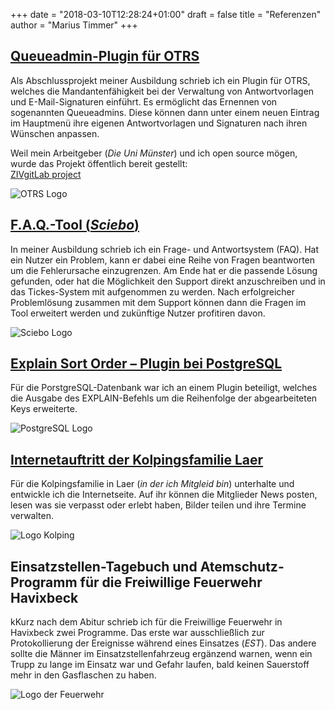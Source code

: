 +++
date = "2018-03-10T12:28:24+01:00"
draft = false
title = "Referenzen"
author = "Marius Timmer"
+++

## [Queueadmin-Plugin für OTRS](https://zivgitlab.uni-muenster.de/mtimm_01/OTRS_TemplateSignatureAddOn)
Als Abschlussprojekt meiner Ausbildung schrieb ich ein Plugin für OTRS, welches die Mandantenfähigkeit bei der Verwaltung von Antwortvorlagen und E-Mail-Signaturen einführt. Es ermöglicht das Ernennen von sogenannten Queueadmins. Diese können dann unter einem neuen Eintrag im Hauptmenü ihre eigenen Antwortvorlagen und Signaturen nach ihren Wünschen anpassen.

Weil mein Arbeitgeber (_Die Uni Münster_) und ich open source mögen, wurde das Projekt öffentlich bereit gestellt:  
[ZIVgitLab project](https://zivgitlab.uni-muenster.de/mtimm_01/OTRS_TemplateSignatureAddOn)

![OTRS Logo](/img/logo_otrs.png)


## [F.A.Q.-Tool (_Sciebo_)](http://sciebo.de/de/hilfe/problemloesung/)
In meiner Ausbildung schrieb ich ein Frage- und Antwortsystem (FAQ). Hat ein Nutzer ein Problem, kann er dabei eine Reihe von Fragen beantworten um die Fehlerursache einzugrenzen. Am Ende hat er die passende Lösung gefunden, oder hat die Möglichkeit den Support direkt anzuschreiben und in das Tickes-System mit aufgenommen zu werden. Nach erfolgreicher Problemlösung zusammen mit dem Support können dann die Fragen im Tool erweitert werden und zukünftige Nutzer profitiren davon.

![Sciebo Logo](/img/logo_sciebo.png)


## [Explain Sort Order – Plugin bei PostgreSQL](https://www.postgresql.org/message-id/F4FF595C-D39D-4036-A446-57C91ABE6B31%40exchange.wwu.de)
Für die PorstgreSQL-Datenbank war ich an einem Plugin beteiligt, welches die Ausgabe des EXPLAIN-Befehls um die Reihenfolge der abgearbeiteten Keys erweiterte.

![PostgreSQL Logo](/img/logo_postgres.png)


## [Internetauftritt der Kolpingsfamilie Laer](https://kolping-laer.de/)
Für die Kolpingsfamilie in Laer (_in der ich Mitgleid bin_) unterhalte und entwickle ich die Internetseite. Auf ihr können die Mitglieder News posten, lesen was sie verpasst oder erlebt haben, Bilder teilen und ihre Termine verwalten.

![Logo Kolping](/img/logo_kolping.jpg)


## Einsatzstellen-Tagebuch und Atemschutz-Programm für die Freiwillige Feuerwehr Havixbeck
kKurz nach dem Abitur schrieb ich für die Freiwillige Feuerwehr in Havixbeck zwei Programme. Das erste war ausschließlich zur Protokollierung der Ereignisse während eines Einsatzes (_EST_). Das andere sollte die Männer im Einsatzstellenfahrzeug ergänzend warnen, wenn ein Trupp zu lange im Einsatz war und Gefahr laufen, bald keinen Sauerstoff mehr in den Gasflaschen zu haben.

![Logo der Feuerwehr](/img/logo_feuerwehr.gif)
